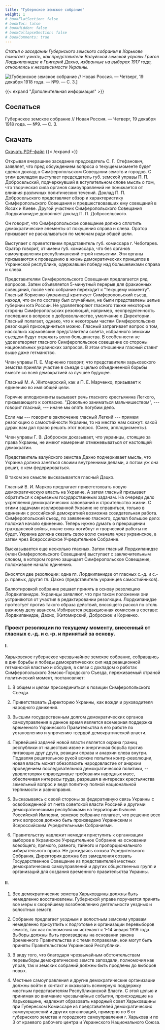 ```yaml
---
title: "Губернское земское собрание"
weight: 1
# bookFlatSection: false
# bookToc: false
# bookHidden: false
# bookCollapseSection: false
# bookComments: true
---
```


*Статья о заседании Губернского земского собрания в Харькове помогает узнать, как представители Валуйской земской управы Григол Лордкипанидзе и Григорий Дахно, избранные на выборах 1917 года, относились к независимости Украины.*

![[Губернское земское собрание // Новая Россия. — Четверг, 19 декабря 1918 года. — №9. — С. 3.]](/static/img/papers/nr1.jpg)

{{< expand "Дополнительная информация" >}}
## Сослаться
Губернское земское собрание // Новая Россия. — Четверг, 19 декабря 1918 года. — №9. — С. 3.
## Скачать
[Скачать PDF-файл](/static/img/papers/Novaya_Rossiya_1918_12_19.pdf)
{{< /expand >}}

Открывая вчерашнее заседание председатель С. Г. Стефанович, заявляет, что пред обсуждением вопроса о текущем моменте будет сделан доклад о Симферопольском Совещании земств и городов. С этим докладом выступает председатель губ. земской управы П. П. Добросельский, подчеркнувший в вступительном слове мысль о том, что творческая сила органов самоуправлений не понижается от влияния различных политических течений. Доклад П. П. Добросельского представляет обзор и характеристику Симферопольского Совещания и предшествовавших ему совещаний в Яссах и Киеве. Другой участник Симферопольского Совещания Лордкипанидзе дополняет доклад П. П. Добросельского.

Он говорит, что Симферопольское совещание должно сплотить демократические элементы от покушения справа и слева. Оратор призывает не раскалываться по мелочам ради общей цели.

Выступает с приветствием представитель губ. комиссара г. Чеботарев. Оратор говорит, от имени губ. комиссара, что без органов самоуправления республиканский строй немыслим. Эти органы призываются к проведению в жизнь демократических принципов в Украинской республике, одержавшей победу над большевиками справа и слева.

Представителям Симферопольского Совещания предлагается ряд вопросов. Затем объявляется 5-минутный перерыв для фракионных совещаний, после чего собрание переходит к "текущему моменту". Гласный Кориенко (украинец) критикует Симферопольский съезд, находя, что он по составу был случайным, не были представлены целые губернии юга России. Не удовлетворяют гласного также некоторые стороны Симферопольских резолюций, например, неопределенность последних в вопросе о добровольчестве, умолчание о Директории. Гласный полагает, однако, что к некоторым частям Симферопольских резолюций присоединиться можно. Гласный затрагивает вопрос о том, насколько харьковские представители совета, избранного земским съездом будут отражать волю большинства. В особенности не удовлетворяет гласного Симферопольское совещание со стороны национальных украинских запросов. В этом отношении гласный ставит выше даже гетманство.

Член управы П. Е. Марченко говорит, что представители харьковского земства приняли участие в съезде с целью объединенной борьбы вместе со всей демократией за лучшее будущее.

Гласный М. А. Житомирский, как и П. Е. Марченко, призывает к единению во имя общей цели. 

Горячие аплодисменты вызывает речь гласного крестьянина Легкого, призывающего к согласию. "Довольно заниматься мальчишеством", --- говорит гласный, --- иначе мы опять погубим дело.

Если мы --- говорит в заключение гласный Легкий --- примем резолюцию о самостийности Украины, то на местах нам скажут: какой дурак вам дал право решать этот вопрос. (Смех, апплодисменты).

Член управы Г. В. Доброскок доказывает, что украинцы, стоящие за права Украины, не имеют намерения отмежевываться от настоящей демократии.

Представитель валуйского земства Дахно подчеркивает мысль, что Украина должна заняться своими внутренними делами, а потом уж она решит, с кем федерироваться.

В таком же смысле высказывается гласный Дацко.

Гласный В. И. Марков предлагает приветствовать новую демократическую власть на Украине. А затем гласный призывает обратиться к серьезным государственным задачам. На очереди дело укрепления демократических завоеваний и строительство жизни. С этими задачами изолированной Украине не справиться, только в единении с российской демократией возможна созидательная работа. Симферопольский съезд, по заявлению гласного, сделал большое дело: положил начало единению. Теперь нужно думать о прекращении гражданской войны, иначе силы погибнут и творческой работы не будет. Украина должна сказать свою волю сначала чрез украинское, а затем чрез Всероссийское Учредительное Собрание.

Высказывается еще несколько гласных. Затем гласный Лордкипанидзе (член Симферопольского Совещания) выступает с заключительным словом, в котором горячо защищает Симферопольское Совещание, положившее начало единению.

Вносятся две резолюции: одна гл. Лордкипанидзе от гласных с.-д. и с.-р. правых, другая гл. Дахно (представитель украинцев самостийников).

Баллотировкой собрание решает принять в основу резолюцию Лордкипанидзе. Украинцы заявляют, что при таком положении они устраняются от участия в редактировании резолюции. Лордкипанидзе протестует против такого образа действий, вносящего раскол по столь важному делу авансом. Избирается редакционная комиссия в составе: Лордкипанидзе, Дахно, Житомирский, Доброскок и Кориенко.

### Проект резолюции по текущему моменту, внесенный от гласных с.-д. и с.-р. и принятый за основу.

#### I.

Харьковское губернское чрезвычайное земское собрание, собравшись в дни борьбы и победы демократических сил над реакционной гетманской властью и обсудив, в связи с докладом о работах Симферопольского Земско-Городского Съезда, переживаемый страной политический момент, постановляет:

1. В общем и целом присоединиться к позиции Симферопольского Съезда.

2. Приветствовать Директорию Украины, как вождя и руководителя народного движения.

3. Высшим государственным долгом демократических органов самоуправления в данное время является всемерная поддержка временного Украинского Правительства в его работе по установлению и упрочению твердой демократической власти.

4. Первейшей задачей новой власти является охрана границ республики от нашествия извне и энергичная борьба против питающих друг друга, реакции справа и анархии слева внутри. Подавляя решительною рукой всякие попытки контр-революции, новая власть может обезопасить народовластие от анархии проведением последовательной демократической политики, -- удовлетворяя справедливые требования народных масс, обеспечивая интересы труда, разрешая в интересах крестьянства земельный вопрос и ведя политику полной национальной терпимости и равноправия.

5. Высказываясь с своей стороны за федеративную связь Украины с освобожденной от гнета советской власти Россией и другими демократическими республиками на территории бывшей Российской Империи, земское собрание полагает, что решение всех этих вопросов должно быть произведено Украинским и Всероссийским Учредительными Собраниями.

6. Правительству надлежит немедля приступить к организации выборов в Украинское Учредительное Собрание на основании всеобщего, прямого, равного, тайного и пропорционального избирательного права. Не дожидаясь созыва Учредительного Собрания, Директория должна без замедления созвать Государственное Совещание из представителей местных демократических самоуправлений и других общественных групп и организаций для создания временного правительства Украины.

#### II.

1. Все демократические земства Харьковщины должны быть немедленно восстановлены. Губернской управе поручается принять все меры к скорейшему возобновлению деятельности уездных и волостных земств.

2. Собрание предлагает уездным и волостным земским управам немедленно присутпить к подготовке и организации перевыборов земств, так как полномочия их истекают к 1-14 января 1919 года. Выборы должны быть произведены на основании закона Временного Правительства и с теми поправками, кои могут быть приняты Правительством Украинской Республики.

3. В виду того, что благодаря чрезвычайным обстоятельствам перевыборы демократических земств запоздали, полномочия как управ, так и земских собраний должны быть продлены до выборов новых.

4. Местные самоуправления и другие демократические организации должны войти в контакт и оказывать всемерную поддержку местным представителям Республиканской Власти. С этой целью и принимая во внимание чрезвычайные события, происходящие на Харьковщине, надлежит образовать народный совет Харьковщины при Губернском Комиссаре из представителей демократических самоуправлений и других организаций, примерно по 6 от губернского земства и городского самоуправления г. Харькова и по 3 от краевого рабочего центра и Украинского Национального Союза.
